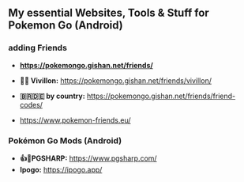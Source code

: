 
## My essential Websites, Tools & Stuff for Pokemon Go (Android)



### adding Friends

- **https://pokemongo.gishan.net/friends/**
- **🦋🦋 Vivillon:** https://pokemongo.gishan.net/friends/vivillon/
- **🇧🇷🇩🇪 by country:** https://pokemongo.gishan.net/friends/friend-codes/

- https://www.pokemon-friends.eu/



### Pokémon Go Mods (Android)

- **👍💫PGSHARP:** https://www.pgsharp.com/
- **Ipogo:** https://ipogo.app/

